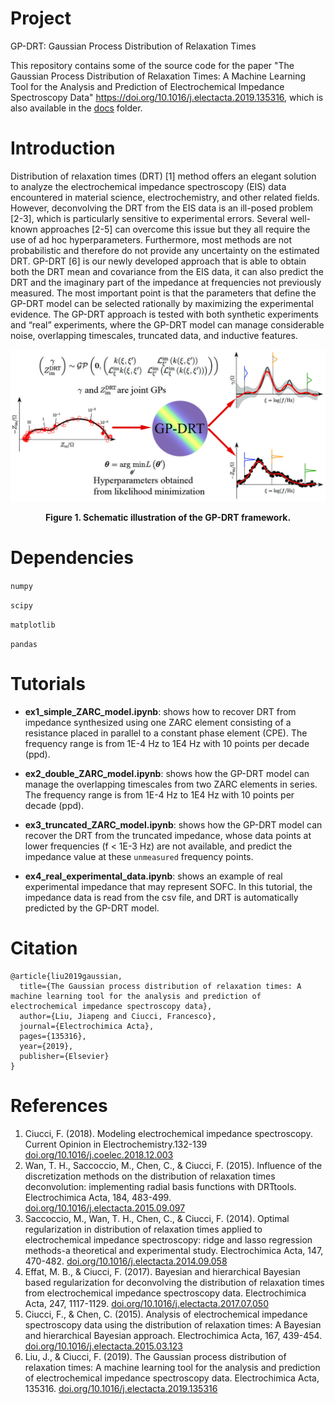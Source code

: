 # Project
GP-DRT: Gaussian Process Distribution of Relaxation Times

This repository contains some of the source code for the paper "The Gaussian Process Distribution of Relaxation Times: A Machine Learning Tool for the Analysis and Prediction of Electrochemical Impedance Spectroscopy Data" <u>https://doi.org/10.1016/j.electacta.2019.135316</u>, which is also available in the [docs](docs) folder.

# Introduction
Distribution of relaxation times (DRT) [1] method offers an elegant solution to analyze the electrochemical impedance spectroscopy (EIS) data encountered in material science, electrochemistry, and other related fields. However, deconvolving the DRT from the EIS data is an ill-posed problem [2-3], which is particularly sensitive to experimental errors. Several well-known approaches [2-5] can overcome this issue but they all require the use of ad hoc hyperparameters. Furthermore, most methods are not probabilistic and therefore do not provide any uncertainty on the estimated DRT. GP-DRT [6] is our newly developed approach that is able to obtain both the DRT mean and covariance from the EIS data, it can also predict the DRT and the imaginary part of the impedance at frequencies not previously measured. The most important point is that the parameters that define the GP-DRT model can be selected rationally by maximizing the experimental evidence. The GP-DRT approach is tested with both synthetic experiments and “real” experiments, where the GP-DRT model can manage considerable noise, overlapping timescales, truncated data, and inductive features.

![GraphModel diagram](resources/Fig_1.jpg)
<div align='center'><strong>Figure 1. Schematic illustration of the GP-DRT framework.</strong></div>

# Dependencies
`numpy`

`scipy`
 
`matplotlib`

`pandas`

# Tutorials

* **ex1_simple_ZARC_model.ipynb**: shows how to recover DRT from impedance synthesized using one ZARC element consisting of a resistance placed in parallel to a constant phase element (CPE). The frequency range is from 1E-4 Hz to 1E4 Hz with 10 points per decade (ppd).

* **ex2_double_ZARC_model.ipynb**: shows how the GP-DRT model can manage the overlapping timescales from two ZARC elements in series. The frequency range is from 1E-4 Hz to 1E4 Hz with 10 points per decade (ppd).

* **ex3_truncated_ZARC_model.ipynb**: shows how the GP-DRT model can recover the DRT from the truncated impedance, whose data points at lower frequencies (f < 1E-3 Hz) are not available, and predict the impedance value at these `unmeasured` frequency points.

* **ex4_real_experimental_data.ipynb**: shows an example of real experimental impedance that may represent SOFC. In this tutorial, the impedance data is read from the csv file, and DRT is automatically predicted by the GP-DRT model.

# Citation

```
@article{liu2019gaussian,
  title={The Gaussian process distribution of relaxation times: A machine learning tool for the analysis and prediction of electrochemical impedance spectroscopy data},
  author={Liu, Jiapeng and Ciucci, Francesco},
  journal={Electrochimica Acta},
  pages={135316},
  year={2019},
  publisher={Elsevier}
}
```

# References
1. Ciucci, F. (2018). Modeling electrochemical impedance spectroscopy. Current Opinion in Electrochemistry.132-139 [doi.org/10.1016/j.coelec.2018.12.003](https://doi.org/10.1016/j.coelec.2018.12.003)
2. Wan, T. H., Saccoccio, M., Chen, C., & Ciucci, F. (2015). Influence of the discretization methods on the distribution of relaxation times deconvolution: implementing radial basis functions with DRTtools. Electrochimica Acta, 184, 483-499. [doi.org/10.1016/j.electacta.2015.09.097](https://doi.org/10.1016/j.electacta.2015.09.097)
3. Saccoccio, M., Wan, T. H., Chen, C., & Ciucci, F. (2014). Optimal regularization in distribution of relaxation times applied to electrochemical impedance spectroscopy: ridge and lasso regression methods-a theoretical and experimental study. Electrochimica Acta, 147, 470-482. [doi.org/10.1016/j.electacta.2014.09.058](https://doi.org/10.1016/j.electacta.2014.09.058)
4. Effat, M. B., & Ciucci, F. (2017). Bayesian and hierarchical Bayesian based regularization for deconvolving the distribution of relaxation times from electrochemical impedance spectroscopy data. Electrochimica Acta, 247, 1117-1129. [doi.org/10.1016/j.electacta.2017.07.050](https://doi.org/10.1016/j.electacta.2017.07.050)
5. Ciucci, F., & Chen, C. (2015). Analysis of electrochemical impedance spectroscopy data using the distribution of relaxation times: A Bayesian and hierarchical Bayesian approach. Electrochimica Acta, 167, 439-454. [doi.org/10.1016/j.electacta.2015.03.123](https://doi.org/10.1016/j.electacta.2015.03.123)
6. Liu, J., & Ciucci, F. (2019). The Gaussian process distribution of relaxation times: A machine learning tool for the analysis and prediction of electrochemical impedance spectroscopy data. Electrochimica Acta, 135316. [doi.org/10.1016/j.electacta.2019.135316](https://doi.org/10.1016/j.electacta.2019.135316)
